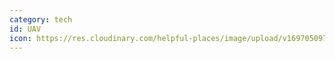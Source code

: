 ```yaml
---
category: tech
id: UAV
icon: https://res.cloudinary.com/helpful-places/image/upload/v1697050973/uav_taxonomy_item_ufwrzm.png
---
```

